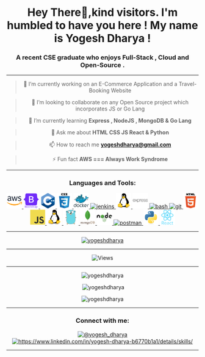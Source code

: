 <h1 align="center">Hey There👋,kind visitors. I'm humbled to have you here ! My name is  Yogesh Dharya !</h1>
<h3 align="center">A recent CSE graduate who enjoys Full-Stack , Cloud and Open-Source .</h3>
<hr>

<div align="center">
 
>  🔭 I’m currently working on an E-Commerce Application and a Travel-Booking Website 
 
> 👯 I’m looking to collaborate on any Open Source project which incorporates JS or Go Lang
 
> 🌱 I’m currently learning **Express , NodeJS , MongoDB & Go Lang**

> 💬 Ask me about **HTML CSS JS React & Python**

> 📫 How to reach me **yogeshdharya@gmail.com**

> ⚡ Fun fact **AWS === Always Work Syndrome**
</div>

<hr>
<h3 align="center">Languages and Tools:</h3>
<p align="center"> <a href="https://aws.amazon.com" target="_blank" rel="noreferrer"> <img src="https://raw.githubusercontent.com/devicons/devicon/master/icons/amazonwebservices/amazonwebservices-original-wordmark.svg" alt="aws" width="40" height="40"/> </a> <a href="https://getbootstrap.com" target="_blank" rel="noreferrer"> <img src="https://raw.githubusercontent.com/devicons/devicon/master/icons/bootstrap/bootstrap-plain-wordmark.svg" alt="bootstrap" width="40" height="40"/> </a>
 <a href="https://www.w3schools.com/cpp/" target="_blank" rel="noreferrer"> <img src="https://raw.githubusercontent.com/devicons/devicon/master/icons/cplusplus/cplusplus-original.svg" alt="cplusplus" width="40" height="40"/> </a> 
 <a href="https://www.w3schools.com/css/" target="_blank" rel="noreferrer"> <img src="https://raw.githubusercontent.com/devicons/devicon/master/icons/css3/css3-original-wordmark.svg" alt="css3" width="40" height="40"/> </a>
 <a href="https://www.docker.com/" target="_blank" rel="noreferrer"> <img src="https://raw.githubusercontent.com/devicons/devicon/master/icons/docker/docker-original-wordmark.svg" alt="docker" width="40" height="40"/> </a>
 <a href="https://www.jenkins.io" target="_blank" rel="noreferrer"> <img src="https://www.vectorlogo.zone/logos/jenkins/jenkins-icon.svg" alt="jenkins" width="40" height="40"/> </a> <a href="https://www.linux.org/" target="_blank" rel="noreferrer"> <img src="https://raw.githubusercontent.com/devicons/devicon/master/icons/linux/linux-original.svg" alt="linux" width="40" height="40"/> </a>
 <a href="https://expressjs.com" target="_blank" rel="noreferrer"> <img src="https://raw.githubusercontent.com/devicons/devicon/master/icons/express/express-original-wordmark.svg" alt="express" width="40" height="40"/> </a> 
 <a href="https://github.com/YogeshDharya/sampleR/blob/main/temp4GitPush/download.jfif" target="_blank" rel="noreferrer"><img src="https://www.linuxjournal.com/sites/default/files/styles/360_250/public/nodeimage/story/bash-icon_0.png?itok=JZG6p4sq" alt="bash" width="40" height="40"/> </a> 
 <a href="https://git-scm.com/" target="_blank" rel="noreferrer"> <img src="https://www.vectorlogo.zone/logos/git-scm/git-scm-icon.svg" alt="git" width="40" height="40"/> </a> 
 <a href="https://www.w3.org/html/" target="_blank" rel="noreferrer"> <img src="https://raw.githubusercontent.com/devicons/devicon/master/icons/html5/html5-original-wordmark.svg" alt="html5" width="40" height="40"/>
 </a> 
 <a href="https://developer.mozilla.org/en-US/docs/Web/JavaScript" target="_blank" rel="noreferrer"> <img src="https://raw.githubusercontent.com/devicons/devicon/master/icons/javascript/javascript-original.svg" alt="javascript" width="40" height="40"/> </a> <a href="https://www.linux.org/" target="_blank" rel="noreferrer"> <img src="https://raw.githubusercontent.com/devicons/devicon/master/icons/linux/linux-original.svg" alt="linux" width="40" height="40"/> </a>
<a href="https://golang.org" target="_blank" rel="noreferrer"> <img src="https://raw.githubusercontent.com/devicons/devicon/master/icons/go/go-original.svg" alt="go" width="40" height="40"/> </a> 
 <a href="https://www.mongodb.com/" target="_blank" rel="noreferrer"> <img src="https://raw.githubusercontent.com/devicons/devicon/master/icons/mongodb/mongodb-original-wordmark.svg" alt="mongodb" width="40" height="40"/> </a> <a href="https://nodejs.org" target="_blank" rel="noreferrer"> <img src="https://raw.githubusercontent.com/devicons/devicon/master/icons/nodejs/nodejs-original-wordmark.svg" alt="nodejs" width="40" height="40"/> </a> 
 <a href="https://postman.com" target="_blank" rel="noreferrer"> <img src="https://www.vectorlogo.zone/logos/getpostman/getpostman-icon.svg" alt="postman" width="40" height="40"/> </a> 
 <a href="https://www.python.org" target="_blank" rel="noreferrer"> <img src="https://raw.githubusercontent.com/devicons/devicon/master/icons/python/python-original.svg" alt="python" width="40" height="40"/> </a> <a href="https://reactjs.org/" target="_blank" rel="noreferrer"> <img src="https://raw.githubusercontent.com/devicons/devicon/master/icons/react/react-original-wordmark.svg" alt="react" width="40" height="40"/> </a> </p>
<hr>
<p align="center"> <a href="https://github.com/ryo-ma/github-profile-trophy"><img  src="https://github-profile-trophy.vercel.app/?username=ryo-ma&theme=onedark" alt="yogeshdharya" /></a> </p>
<hr>

<p align="center"> <img src="https://komarev.com/ghpvc/?username=ddytishidden&label=Profile%20views&color=0e75b6&style=flat" alt="Views" /> </p>

<hr>

<div class="something">
 <div>
<p align="center"><img  src="https://github-readme-stats.vercel.app/api/top-langs?username=yogeshdharya&show_icons=true&locale=en&layout=compact" alt="yogeshdharya" /></p>
<p align="center">&nbsp;<img  src="https://github-readme-stats.vercel.app/api?username=yogeshdharya&show_icons=true&locale=en" alt="yogeshdharya" /></p>
</div>
<div>
<p align="center"><img  src="https://github-readme-streak-stats.herokuapp.com/?user=yogeshdharya&" alt="yogeshdharya" /></p></div>
</div>
<hr>

<h3 align="center">Connect with me:</h3>
<p align="center">
<a href="[https://twitter.com/@yogesh_dharya](https://x.com/YogeshDharya20)" target="blank"><img align="center" src="https://raw.githubusercontent.com/rahuldkjain/github-profile-readme-generator/master/src/images/icons/Social/twitter.svg" alt="@yogesh_dharya" height="30" width="40" /></a>
<a href="https://linkedin.com/in/https://www.linkedin.com/in/yogesh-dharya-b6770b1a1/details/skills/" target="blank"><img align="center" src="https://raw.githubusercontent.com/rahuldkjain/github-profile-readme-generator/master/src/images/icons/Social/linked-in-alt.svg" alt="https://www.linkedin.com/in/yogesh-dharya-b6770b1a1/details/skills/" height="30" width="40" /></a>
</p>
<hr>
